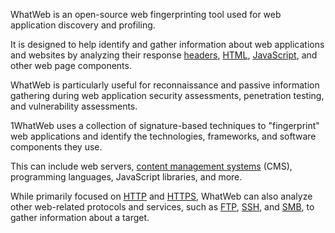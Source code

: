 WhatWeb is an open-source web fingerprinting tool used for web application discovery and profiling.

It is designed to help identify and gather information about web applications and websites by analyzing their response [headers](../web/headers.md), [HTML](../web/html.md), [JavaScript](../programming/js.md), and other web page components.

WhatWeb is particularly useful for reconnaissance and passive information gathering during web application security assessments, penetration testing, and vulnerability assessments.

1WhatWeb uses a collection of signature-based techniques to "fingerprint" web applications and identify the technologies, frameworks, and software components they use.

This can include web servers, [content management systems](../web/cms.md) (CMS), programming languages, JavaScript libraries, and more.

While primarily focused on [HTTP](../web/http.md) and [HTTPS](../web/https.md), WhatWeb can also analyze other web-related protocols and services, such as [FTP](../protocols/ftp.md), [SSH](../protocols/ssh.md), and [SMB](../protocols/smb.md), to gather information about a target.
